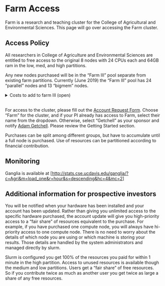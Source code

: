 # Farm Access

Farm is a research and teaching cluster for the College of Agricultural and Environmental Sciences. This page will go over accessing the Farm cluster.

## Access Policy

All researchers in College of Agriculture and Environmental Sciences are entitled to free access to the original 8 nodes with 24 CPUs each and 64GB ram in the low, med, and high partitions.

[comment]: <> (Confused on partition and what to link if users want to know more about partitions.)
[todo]: <> (Add link to info on different partitions)

Any new nodes purchased will be in the “Farm III” pool separate from existing farm partitions. Currently (June 2019) the “Farm III” pool has 24 “parallel” nodes and 13 “bigmem” nodes.

<details>

  <summary> Costs to add to farm III (open) </summary>

- $ 8,800 for a “parallel” node with 256GB ram and 64 CPUs (in the low2, med2, and high2 partitions)
- $22,700 for a “bigmem” node with 1TB of ram and 96 CPUs (in the bmh, bmm, and bml partitions)
- $ 1,000 for 10TB of storage, this does NOT include backups
- $17,500 for a GPU node (dual socket Xeon 4114 + Nvidia V100)

Everyone gets free access to a common storage pool for 1TB per user. If you need more please email help@cse.ucdavis.edu. Unless special arrangements are made there are no backups. Please plan accordingly.

Researchers with bigger storage needs can purchase storage at a rate of $1,000 per 10TB.
</details>

<br>

For access to the cluster, please fill out the [Account Request Form](http://wiki.cse.ucdavis.edu/cgi-bin/index2.pl). Choose “Farm” for the cluster, and if your PI already has access to Farm, select their name from the dropdown. Otherwise, select “Getchell” as your sponsor and notify [Adam Getchell](mailto:acgetchell@ucdavis.edu). Please review the Getting Started section.

[todo]: <> (make getting started section and link it, add log in and ssh key instructions)

Purchases can be split among different groups, but have to accumulate until a full node is purchased. Use of resources can be partitioned according to financial contribution.

[todo]: <> (feel Monitoring should be somewhere else)

## Monitoring

Ganglia is available at [http://stats.cse.ucdavis.edu/ganglia/?c=Agri&m=load_one&r=hour&s=descending&hc=4&mc=2]

[todo]: <> (some context about ganglia and what is does, make link look better)

## Additional information for prospective investors

You will be notified when your hardware has been installed and your account has been updated. Rather than giving you unlimited access to the specific hardware purchased, the account update will give you high-priority access to a “fair share” of resources equivalent to the purchase. For example, if you have purchased one compute node, you will always have hi-priority access to one compute node. There is no need to worry about the details of which node you are using or which machine is storing your results. Those details are handled by the system administrators and managed directly by slurm.

Slurm is configured you get 100% of the resources you paid for within 1 minute in the high partition. Access to unused resources is available though the medium and low partitions. Users get a “fair share” of free resources. So if you contribute twice as much as another user you get twice as large a share of any free resources.